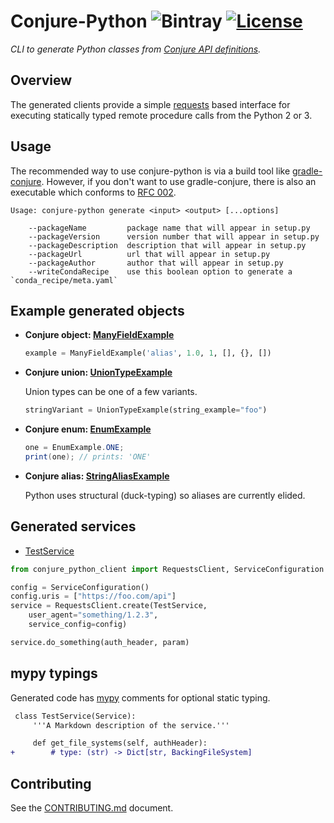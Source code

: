 # Conjure-Python ![Bintray](https://img.shields.io/bintray/v/palantir/releases/conjure-python.svg) [![License](https://img.shields.io/badge/License-Apache%202.0-lightgrey.svg)](https://opensource.org/licenses/Apache-2.0)

_CLI to generate Python classes from [Conjure API definitions](https://github.com/palantir/conjure)._

## Overview

The generated clients provide a simple [requests](http://docs.python-requests.org/en/master/) based interface for 
executing statically typed remote procedure calls from the Python 2 or 3.

## Usage

The recommended way to use conjure-python is via a build tool like [gradle-conjure](https://github.com/palantir/gradle-conjure). However, if you don't want to use gradle-conjure, there is also an executable which conforms to [RFC 002](https://github.com/palantir/conjure/blob/develop/rfc/002-contract-for-conjure-generators.md).

    Usage: conjure-python generate <input> <output> [...options]

        --packageName         package name that will appear in setup.py
        --packageVersion      version number that will appear in setup.py
        --packageDescription  description that will appear in setup.py
        --packageUrl          url that will appear in setup.py
        --packageAuthor       author that will appear in setup.py
        --writeCondaRecipe    use this boolean option to generate a `conda_recipe/meta.yaml`

## Example generated objects

- **Conjure object: [ManyFieldExample](https://github.com/palantir/conjure-python/blob/develop/conjure-python-core/src/test/resources/types/expected/package/product/__init__.py#L345)**

    ```python
    example = ManyFieldExample('alias', 1.0, 1, [], {}, [])
    ```

- **Conjure union: [UnionTypeExample](https://github.com/palantir/conjure-python/blob/develop/conjure-python-core/src/test/resources/types/expected/package/product/__init__.py#L689)**

    Union types can be one of a few variants. 

    ```python
    stringVariant = UnionTypeExample(string_example="foo")
    ```

- **Conjure enum: [EnumExample](https://github.com/palantir/conjure-python/blob/develop/conjure-python-core/src/test/resources/types/expected/package/product/__init__.py#L256)**

  ```java
  one = EnumExample.ONE;
  print(one); // prints: 'ONE'
  ```

- **Conjure alias: [StringAliasExample](./conjure-java-core/src/integrationInput/java/com/palantir/product/StringAliasExample.java)**

  Python uses structural (duck-typing) so aliases are currently elided.

## Generated services

- [TestService](./conjure-python-core/src/test/resources/services/expected/package/another/TestService.py)

```python
from conjure_python_client import RequestsClient, ServiceConfiguration

config = ServiceConfiguration()
config.uris = ["https://foo.com/api"]
service = RequestsClient.create(TestService,
    user_agent="something/1.2.3",
    service_config=config)

service.do_something(auth_header, param)
```

## mypy typings

Generated code has [mypy](http://mypy-lang.org/) comments for optional static typing.

```diff
 class TestService(Service):
     '''A Markdown description of the service.'''

     def get_file_systems(self, authHeader):
+        # type: (str) -> Dict[str, BackingFileSystem]
```

## Contributing

See the [CONTRIBUTING.md](./CONTRIBUTING.md) document.
